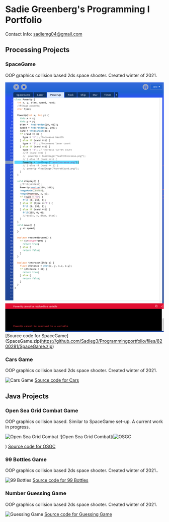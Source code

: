 # Sadie Greenberg's Programming  I  Portfolio
Contact Info: sadiemg04@gmail.com
## Processing Projects

### SpaceGame
OOP graphics collision based 2ds space shooter. Created winter of 2021.

![SpaceGame](https://github.com/Sadieg3/Programmingportfolio/blob/gh-pages/images/SpaceGame.png)
[Source code for SpaceGame](SpaceGame.zip(https://github.com/Sadieg3/Programmingportfolio/files/8200281/SpaceGame.zip)

### Cars Game
OOP graphics collision based 2ds space shooter. Created winter of 2021.

![Cars Game](![Cars](https://user-images.githubusercontent.com/89169471/170340654-f07be64f-a73e-4418-9967-ca6826d6fe85.png)
)
[Source code for Cars]([cars.zip](https://github.com/Sadieg3/Programmingportfolio/files/8773675/cars.zip)
)








## Java Projects

### Open Sea Grid Combat Game
OOP graphics collision based. Similar to SpaceGame set-up. A current work in progress.

![Open Sea Grid Combat](<img width="1994" alt="Open Sea Grid Combat" src="https://user-images.githubusercontent.com/89169471/170338022-073dda03-a50c-4915-90a1-0aa0645485bf.png">
)
![Open Sea Grid Combat](<img width="2142" alt="OSGC" src="https://user-images.githubusercontent.com/89169471/170338096-208cba02-0336-4cc1-983f-4d4e8b0fee32.png">

)
[Source code for OSGC]()

### 99 Bottles Game
OOP graphics collision based 2ds space shooter. Created winter of 2021..

![99 Bottles](<img width="1043" alt="99 Bottles" src="https://user-images.githubusercontent.com/89169471/170331920-1ef7e3a2-1d28-46cf-af61-0cf8dc949a36.png">
)
[Source code for 99 Bottles](https://replit.com/@SADIEGREENBERG/99Bottles#Main.java)

### Number Guessing Game
OOP graphics collision based 2ds space shooter. Created winter of 2021.

![Guessing Game](<img width="355" alt="Guessing Game" src="https://user-images.githubusercontent.com/89169471/170333857-97eefef9-4190-4851-ae0b-cd182089191a.png">
)
[Source code for Guessing Game](https://replit.com/@SADIEGREENBERG/GuessingGame#Main.java) 


